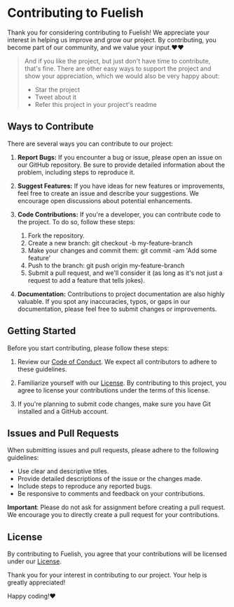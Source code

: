 # Contributing to Fuelish

Thank you for considering contributing to Fuelish! We appreciate your interest in helping us improve and grow our project. By contributing, you become part of our community, and we value your input.❤️❤️

> And if you like the project, but just don't have time to contribute, that's fine. There are other easy ways to support the project and show your appreciation, which we would also be very happy about:
> - Star the project
> - Tweet about it
> - Refer this project in your project's readme

## Ways to Contribute

There are several ways you can contribute to our project:

1. **Report Bugs:** If you encounter a bug or issue, please open an issue on our GitHub repository. Be sure to provide detailed information about the problem, including steps to reproduce it.

2. **Suggest Features:** If you have ideas for new features or improvements, feel free to create an issue and describe your suggestions. We encourage open discussions about potential enhancements.

3. **Code Contributions:** If you're a developer, you can contribute code to the project. To do so, follow these steps:

    1. Fork the repository.
    2. Create a new branch: git checkout -b my-feature-branch
    3. Make your changes and commit them: git commit -am 'Add some feature'
    4. Push to the branch: git push origin my-feature-branch
    5. Submit a pull request, and we'll consider it (as long as it's not just a request to add a feature that tells jokes).



4. **Documentation:** Contributions to project documentation are also highly valuable. If you spot any inaccuracies, typos, or gaps in our documentation, please feel free to submit changes or improvements.

## Getting Started

Before you start contributing, please follow these steps:

1. Review our [Code of Conduct](code-of-conduct.md). We expect all contributors to adhere to these guidelines.

2. Familiarize yourself with our [License](LICENSE.md). By contributing to this project, you agree to license your contributions under the terms of this license.

3. If you're planning to submit code changes, make sure you have Git installed and a GitHub account.



## Issues and Pull Requests

When submitting issues and pull requests, please adhere to the following guidelines:

- Use clear and descriptive titles.
- Provide detailed descriptions of the issue or the changes made.
- Include steps to reproduce any reported bugs.
- Be responsive to comments and feedback on your contributions.

**Important**: Please do not ask for assignment before creating a pull request. We encourage you to directly create a pull request for your contributions.

## License

By contributing to Fuelish, you agree that your contributions will be licensed under our [License](LICENSE.md).

Thank you for your interest in contributing to our project. Your help is greatly appreciated!

Happy coding!❤️
